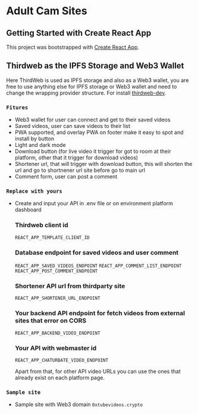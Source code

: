 # Adult Cam Sites

## Getting Started with Create React App

This project was bootstrapped with [Create React App](https://github.com/facebook/create-react-app).

## Thirdweb as the IPFS Storage and Web3 Wallet

Here ThirdWeb is used as IPFS storage and also as a Web3 wallet, you are free to use anything else for IPFS storage or Web3 wallet and need to change the wrapping provider structure.
For install [thirdweb-dev](https://portal.thirdweb.com/react/v4/getting-started).

### `Fitures`

- Web3 wallet for user can connect and get to their saved videos
- Saved videos, user can save videos to their list
- PWA supported, and overlay PWA on footer make it easy to spot and install by button
- Light and dark mode
- Download button (for live video it trigger for got to room at their platform, other that it trigger for download videos)
- Shortener url, that will trigger with download button, this will shorten the url and go to shortnener url site before go to main url
- Comment form, user can post a comment

### `Replace with yours`

- Create and input your API in .env file or on environment platform dashboard

	### Thirdweb client id
	`REACT_APP_TEMPLATE_CLIENT_ID`

	### Database endpoint for saved videos and user comment
	`REACT_APP_SAVED_VIDEOS_ENDPOINT`
	`REACT_APP_COMMENT_LIST_ENDPOINT`
	`REACT_APP_POST_COMMENT_ENDPOINT`

	### Shortener API url from thirdparty site
	`REACT_APP_SHORTENER_URL_ENDPOINT`

	### Your backend API endpoint for fetch videos from external sites that error on CORS
	`REACT_APP_BACKEND_VIDEO_ENDPOINT`

	### Your API with webmaster id
	`REACT_APP_CHATURBATE_VIDEO_ENDPOINT`

	Apart from that, for other API video URLs you can use the ones that already exist on each platform page.

### `Sample site`

- Sample site with Web3 domain `0xtubevideos.crypto`
